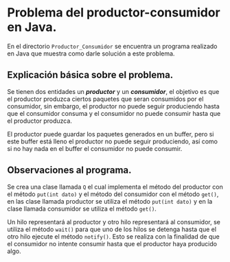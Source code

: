 # Problema del productor-consumidor en Java.

En el directorio <code>Productor_Consumidor</code> se encuentra un programa realizado en Java que muestra
como darle solución a este problema.

## Explicación básica sobre el problema.

Se tienen dos entidades un ***productor*** y un ***consumidor***, el objetivo es que el productor produzca ciertos paquetes
que seran consumidos por el consumidor, sin embargo, el productor no puede seguir produciendo hasta que el 
consumidor consuma y el consumidor no puede consumir hasta que el productor produzca.

El productor puede guardar los paquetes generados en un buffer, pero si este buffer está lleno el productor
no puede seguir produciendo, así como si no hay nada en el buffer el consumidor no puede consumir.

## Observaciones al programa.

Se crea una clase llamada <code>Q</code> el cual implementa el método del productor con el método <code>put(int dato)</code>
y el método del consumidor con el método <code>get()</code>, en las clase llamada productor se utiliza 
el método <code>put(int dato)</code> y en la clase llamada consumidor se utiliza el método <code>get()</code>.

Un hilo representará al productor y otro hilo representará al consumidor, se utiliza el método <code>wait()</code> 
para que uno de los hilos se detenga hasta que el otro hilo ejecute el método <code>notify()</code>.
Esto se realiza con la finalidad de que el consumidor no intente consumir hasta que el productor haya producido
algo.
 


